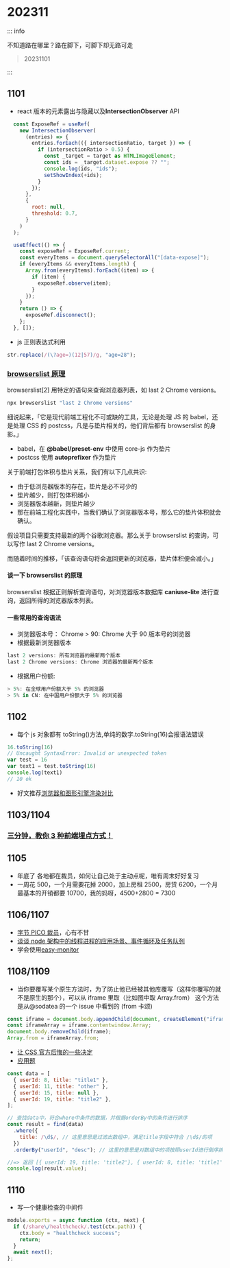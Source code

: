 # 202311

::: info

不知道路在哪里？路在脚下，可脚下却无路可走

> 20231101

:::

## 1101

- react 版本的元素露出与隐藏以及**IntersectionObserver** API

```js
  const ExposeRef = useRef(
    new IntersectionObserver(
      (entries) => {
        entries.forEach(({ intersectionRatio, target }) => {
          if (intersectionRatio > 0.5) {
            const _target = target as HTMLImageElement;
            const ids = _target.dataset.expose ?? "";
            console.log(ids, "ids");
            setShowIndex(+ids);
          }
        });
      },
      {
        root: null,
        threshold: 0.7,
      }
    )
  );

  useEffect(() => {
    const exposeRef = ExposeRef.current;
    const everyItems = document.querySelectorAll("[data-expose]");
    if (everyItems && everyItems.length) {
      Array.from(everyItems).forEach((item) => {
        if (item) {
          exposeRef.observe(item);
        }
      });
    }
    return () => {
      exposeRef.disconnect();
    };
  }, []);
```

- js 正则表达式利用

```js
str.replace(/(\?age=)(12|57)/g, "age=28");
```

### [browserslist 原理](https://mp.weixin.qq.com/s/js85Lq4mU2XB3pFSuUKhag)

browserslist[2] 用特定的语句来查询浏览器列表，如 last 2 Chrome versions。

```js
npx browserslist "last 2 Chrome versions"
```

细说起来，「它是现代前端工程化不可或缺的工具，无论是处理 JS 的 babel，还是处理 CSS 的 postcss，凡是与垫片相关的，他们背后都有 browserslist 的身影。」

- babel，在 **@babel/preset-env** 中使用 core-js 作为垫片
- postcss 使用 **autoprefixer** 作为垫片

关于前端打包体积与垫片关系，我们有以下几点共识:

- 由于低浏览器版本的存在，垫片是必不可少的
- 垫片越少，则打包体积越小
- 浏览器版本越新，则垫片越少
- 那在前端工程化实践中，当我们确认了浏览器版本号，那么它的垫片体积就会确认。

假设项目只需要支持最新的两个谷歌浏览器。那么关于 browserslist 的查询，可以写作 last 2 Chrome versions。

而随着时间的推移，「该查询语句将会返回更新的浏览器，垫片体积便会减小。」

#### 谈一下 browserslist 的原理

browserslist 根据正则解析查询语句，对浏览器版本数据库 **caniuse-lite** 进行查询，返回所得的浏览器版本列表。

#### 一些常用的查询语法

- 浏览器版本号： Chrome > 90: Chrome 大于 90 版本号的浏览器
- 根据最新浏览器版本

```js
last 2 versions: 所有浏览器的最新两个版本
last 2 Chrome versions: Chrome 浏览器的最新两个版本
```

- 根据用户份额:

```js
> 5%: 在全球用户份额大于 5% 的浏览器
> 5% in CN: 在中国用户份额大于 5% 的浏览器
```

## 1102

- 每个 js 对象都有 toString()方法,单纯的数字.toString(16)会报语法错误

```js
16.toString(16)
// Uncaught SyntaxError: Invalid or unexpected token
var test = 16
var text1 = test.toString(16)
console.log(text1)
// 10 ok
```

- 好文推荐[浏览器和图形引擎渲染对比](https://mp.weixin.qq.com/s/Ptxs-3d_cSb4SrC4bhO2Ig)

## 1103/1104

### [三分钟，教你 3 种前端埋点方式！](https://mp.weixin.qq.com/s/ff5HxRcnADy34p_zArzq8A)

## 1105

- 年底了 各地都在裁员，如何让自己处于主动点呢，唯有周末好好复习
- 一周花 500，一个月需要花掉 2000，加上房租 2500，房贷 6200，一个月最基本的开销都要 10700，我的妈呀，4500+2800 = 7300

## 1106/1107

- [字节 PICO 裁员](https://maimai.cn/n/content/global-topic?circle_type=9&topic_id=k50Jr4hl&_share_channel=wechat&share_from=wx)，心有不甘
- [谈谈 node 架构中的线程进程的应用场景、事件循环及任务队列](https://mp.weixin.qq.com/s/huyn95OyOz45J93B3WGXdA)
- 学会使用[easy-monitor](https://www.yuque.com/hyj1991/easy-monitor/deployment)

## 1108/1109

- 当你要覆写某个原生方法时，为了防止他已经被其他库覆写（这样你覆写的就不是原生的那个），可以从 iframe 里取（比如图中取 Array.from）
  这个方法是从@sodatea 的一个 issue 中看到的 (from 卡颂)

```js
const iframe = document.body.appendChild(document, createElement("iframe"));
const iframeArray = iframe.contentwindow.Array;
document.body.removeChild(iframe);
Array.from = iframeArray.from;
```

- [让 CSS 官方后悔的一些决定](https://mp.weixin.qq.com/s/YuelqFfTPG58-_uXsptK6Q)
- [应用题](https://mp.weixin.qq.com/s/LotI0aQbJtBZHVgQH2bVBg)

```js
const data = [
  { userId: 8, title: "title1" },
  { userId: 11, title: "other" },
  { userId: 15, title: null },
  { userId: 19, title: "title2" },
];

// 查找data中，符合where中条件的数据，并根据orderBy中的条件进行排序
const result = find(data)
  .where({
    title: /\d$/, // 这里意思是过滤出数组中，满足title字段中符合 /\d$/的项
  })
  .orderBy("userId", "desc"); // 这里的意思是对数组中的项按照userId进行倒序排列

//=> 返回 [{ userId: 19, title: 'title2'}, { userId: 8, title: 'title1' }];
console.log(result.value);
```

## 1110

- 写一个健康检查的中间件

```js
module.exports = async function (ctx, next) {
  if (/share\/healthcheck/.test(ctx.path)) {
    ctx.body = "healthcheck success";
    return;
  }
  await next();
};
```

